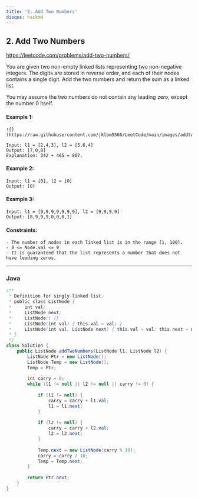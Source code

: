 ```yaml
---
title: '2. Add Two Numbers'
disqus: hackmd
---
```


## 2. Add Two Numbers
https://leetcode.com/problems/add-two-numbers/

You are given two non-empty linked lists representing two non-negative integers. The digits are stored in reverse order, and each of their nodes contains a single digit. Add the two numbers and return the sum as a linked list.

You may assume the two numbers do not contain any leading zero, except the number 0 itself.

#### Example 1:
```
![](https://raw.githubusercontent.com/jklbm5566/LeetCode/main/images/addtwonumber1.jpg)

Input: l1 = [2,4,3], l2 = [5,6,4]
Output: [7,0,8]
Explanation: 342 + 465 = 807.
```

#### Example 2:
```
Input: l1 = [0], l2 = [0]
Output: [0]
```

#### Example 3:
```
Input: l1 = [9,9,9,9,9,9,9], l2 = [9,9,9,9]
Output: [8,9,9,9,0,0,0,1]
```

#### Constraints:
```
- The number of nodes in each linked list is in the range [1, 100].
- 0 <= Node.val <= 9
- It is guaranteed that the list represents a number that does not have leading zeros.
```

---
### Java

```java =
/**
 * Definition for singly-linked list.
 * public class ListNode {
 *     int val;
 *     ListNode next;
 *     ListNode() {}
 *     ListNode(int val) { this.val = val; }
 *     ListNode(int val, ListNode next) { this.val = val; this.next = next; }
 * }
 */
class Solution {
    public ListNode addTwoNumbers(ListNode l1, ListNode l2) {
        ListNode Ptr = new ListNode();
        ListNode Temp = new ListNode();
        Temp = Ptr;
        
        int carry = 0;
        while (l1 != null || l2 != null || carry != 0) {
            
            if (l1 != null) {
                carry = carry + l1.val;
                l1 = l1.next;
            }
            
            if (l2 != null) {
                carry = carry + l2.val;
                l2 = l2.next;
            }
            
            Temp.next = new ListNode(carry % 10);
            carry = carry / 10;
            Temp = Temp.next;
        }
        
        return Ptr.next;
    }
}
```